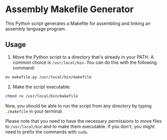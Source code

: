 # Assembly Makefile Generator

This Python script generates a Makefile for assembling and linking an assembly language program.

## Usage

1. Move the Python script to a directory that's already in your PATH. A common choice is `/usr/local/bin`. You can do this with the following command:

```bash
mv makefile.py /usr/local/bin/makefile
```

2. Make the script executable:

```bash
chmod +x /usr/local/bin/makefile
```

Now, you should be able to run the script from any directory by typing `./makefile` in your terminal.

Please note that you need to have the necessary permissions to move files to `/usr/local/bin` and to make them executable. If you don't, you might need to prefix the commands with `sudo`.
